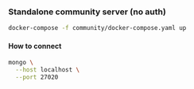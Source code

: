 ### Standalone community server (no auth)

```sh
docker-compose -f community/docker-compose.yaml up
```

#### How to connect

```sh
mongo \
  --host localhost \
  --port 27020
```
